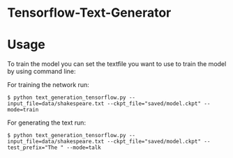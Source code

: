 # Tensorflow-Text-Generator
# Usage
To train the model you can set the textfile you want to use to train the model by using command line:

For training the network run:

```
$ python text_generation_tensorflow.py --input_file=data/shakespeare.txt --ckpt_file="saved/model.ckpt" --mode=train
```
For generating the text run:

```
$ python text_generation_tensorflow.py --input_file=data/shakespeare.txt --ckpt_file="saved/model.ckpt" --test_prefix="The " --mode=talk
```
